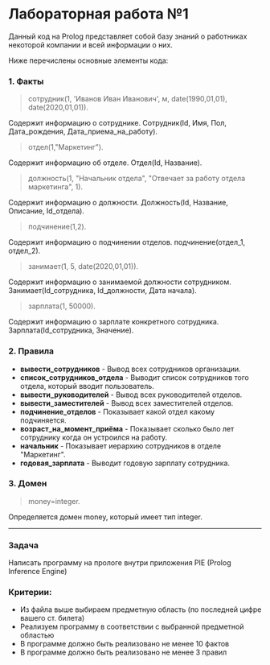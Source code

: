 # Лабораторная работа №1 
Данный код на Prolog представляет собой базу знаний о работниках некоторой компании и всей информации о них.

Ниже перечислены основные элементы кода:

### 1. Факты
>сотрудник(1, 'Иванов Иван Иванович', м, date(1990,01,01), date(2020,01,01)).

Содержит информацию о сотруднике. Сотрудник(Id, Имя, Пол, Дата_рождения, Дата_приема_на_работу).

>отдел(1,"Маркетинг").

Содержит информацию об отделе. Отдел(Id, Название).

>должность(1, "Начальник отдела", "Отвечает за работу отдела маркетинга", 1).

Содержит информацию о должности. Должность(Id, Название, Описание, Id_отдела).

>подчинение(1,2).

Содержит информацию о подчинении отделов. подчинение(отдел_1, отдел_2).

>занимает(1, 5, date(2020,01,01)).

Содержит информацию о занимаемой должности сотрудником. Занимает(Id_сотрудника, Id_должности, Дата начала).

>зарплата(1, 50000).

Содержит информацию о зарплате конкретного сотрудника. Зарплата(Id_сотрудника, Значение).

### 2. Правила
* **вывести_сотрудников** - Вывод всех сотрудников организации.
* **список_сотрудников_отдела** - Выводит список сотрудников того отдела, который вводит пользователь.
* **вывести_руководителей** - Вывод всех руководителей отделов.
* **вывести_заместителей** - Вывод всех заместителей отделов.
* **подчинение_отделов** - Показывает какой отдел какому подчиняется.
* **возраст_на_момент_приёма** - Показывает сколько было лет сотруднику когда он устроился на работу.
* **начальник** - Показывает иерархию сотрудников в отделе "Маркетинг".
* **годовая_зарплата** - Выводит годовую зарплату сотрудника.

### 3. Домен
>money=integer.

Определяется домен money, который имеет тип integer.

---

### Задача
Написать программу на прологе внутри приложения PIE (Prolog Inference Engine)
### Критерии:
- Из файла выше выбираем предметную область (по последней цифре вашего ст. билета)
- Реализуем программу в соответствии с выбранной предметной областью
- В программе должно быть реализовано не менее 10 фактов
- В программе должно быть реализовано не менее 3 правил
